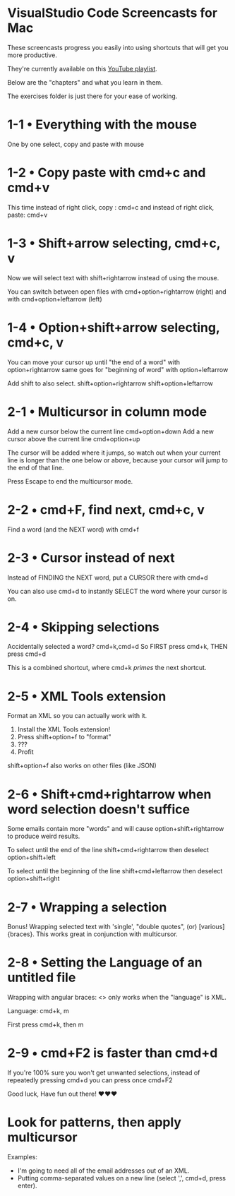 # VisualStudio Code Screencasts for Mac
These screencasts progress you easily into using shortcuts that will get you more productive.

They're currently available on this [YouTube playlist](https://www.youtube.com/playlist?list=PL0zW7wzhNnUicrd5CGD_YRr1Dp1dXx-G4).

Below are the "chapters" and what you learn in them.

The exercises folder is just there for your ease of working.

# 1-1 • Everything with the mouse
One by one select, copy and paste with mouse

# 1-2 • Copy paste with cmd+c and cmd+v
This time instead of right click, copy :            cmd+c
and instead of       right click, paste:            cmd+v

# 1-3 • Shift+arrow selecting, cmd+c, v
Now we will select text with                        shift+rightarrow 
instead of using the mouse.

You can switch between open files with              cmd+option+rightarrow (right)
and with                                            cmd+option+leftarrow   (left)

# 1-4 • Option+shift+arrow selecting, cmd+c, v
You can move your cursor 
up until "the end of a word" with                   option+rightarrow
same goes for "beginning of word" with              option+leftarrow

Add shift to also select.                           shift+option+rightarrow
                                                    shift+option+leftarrow

# 2-1 • Multicursor in column mode
Add a new cursor below the current line             cmd+option+down
Add a new cursor above the current line             cmd+option+up

The cursor will be added 
where it jumps, so watch out when
your current line is longer than the
one below or above, because your cursor
will jump to the end of that line.

Press Escape to end the multicursor mode.

# 2-2 • cmd+F, find next, cmd+c, v
Find a word (and the NEXT word) with                cmd+f

# 2-3 • Cursor instead of next
Instead of FINDING the NEXT word,
put a CURSOR there with                             cmd+d

You can also use cmd+d to 
instantly SELECT the word where
your cursor is on.

# 2-4 • Skipping selections
Accidentally selected a word?                       cmd+k,cmd+d
So FIRST press cmd+k,
THEN     press cmd+d

This is a combined shortcut, where
cmd+k _primes_ the next shortcut.

# 2-5 • XML Tools extension
Format an XML so you can actually work with it.
1. Install the XML Tools extension!
2. Press shift+option+f to "format"
3. ???
4. Profit

shift+option+f also works on other files (like JSON)

# 2-6 • Shift+cmd+rightarrow when word selection doesn't suffice
Some emails contain more "words" 
and will cause option+shift+rightarrow to 
produce weird results.

To select until the end of the line                shift+cmd+rightarrow
then deselect                                      option+shift+left

To select until the beginning of the line          shift+cmd+leftarrow
then deselect                                      option+shift+right

# 2-7 • Wrapping a selection
Bonus!
Wrapping selected text with 'single', 
"double quotes", (or) [various] {braces}.
This works great in conjunction with multicursor.

# 2-8 • Setting the Language of an untitled file
Wrapping with angular braces: <>
only works when the "language" is XML.

Language:                                          cmd+k, m

First press cmd+k,
then        m

# 2-9 • cmd+F2 is faster than cmd+d
If you're 100% sure you won't 
get unwanted selections,
instead of repeatedly pressing                     cmd+d
you can press once                                 cmd+F2

Good luck, Have fun out there! ♥♥♥

# Look for patterns, then apply multicursor
Examples:
* I'm going to need all of the email addresses out of an XML.
* Putting comma-separated values on a new line (select ',', cmd+d, press enter).
